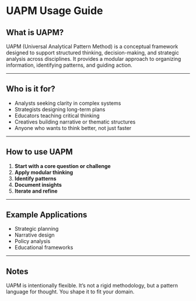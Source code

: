 # UAPM Usage Guide

## What is UAPM?

UAPM (Universal Analytical Pattern Method) is a conceptual framework designed to support structured thinking, decision-making, and strategic analysis across disciplines. It provides a modular approach to organizing information, identifying patterns, and guiding action.

---

## Who is it for?

- Analysts seeking clarity in complex systems  
- Strategists designing long-term plans  
- Educators teaching critical thinking  
- Creatives building narrative or thematic structures  
- Anyone who wants to think better, not just faster

---

## How to use UAPM

1. **Start with a core question or challenge**  
2. **Apply modular thinking**  
3. **Identify patterns**  
4. **Document insights**  
5. **Iterate and refine**

---

## Example Applications

- Strategic planning  
- Narrative design  
- Policy analysis  
- Educational frameworks

---

## Notes

UAPM is intentionally flexible. It’s not a rigid methodology, but a pattern language for thought. You shape it to fit your domain.
